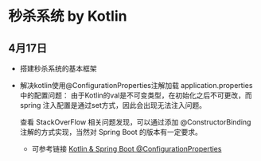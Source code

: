 # 秒杀系统 by Kotlin



## 4月17日

* 搭建秒杀系统的基本框架

* 解决kotlin使用@ConfigurationProperties注解加载 application.properties 中的配置问题：
由于Kotlin的val是不可变类型，在初始化之后不可更改，而 spring 注入配置是通过set方式，因此会出现无法注入问题。

    查看 StackOverFlow 相关问题发现，可以通过添加 @ConstructorBinding 注解的方式实现，当然对 Spring Boot 的版本有一定要求。

    * 可参考链接 [Kotlin & Spring Boot @ConfigurationProperties](https://stackoverflow.com/questions/45953118/kotlin-spring-boot-configurationproperties)